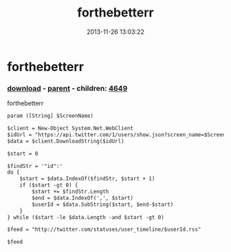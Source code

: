 ﻿---
pid:            4648
poster:         forthebetterr
title:          forthebetterr
date:           2013-11-26 13:03:22
format:         xml
parent:         4647
parent:         4647
children:       4649
---

# forthebetterr

### [download](4648.xml) - [parent](4647.md) - children: [4649](4649.md)

forthebetterr

```xml
param ([String] $ScreenName)

$client = New-Object System.Net.WebClient
$idUrl = "https://api.twitter.com/1/users/show.json?screen_name=$ScreenName"
$data = $client.DownloadString($idUrl)

$start = 0

$findStr = '"id":'
do {
    $start = $data.IndexOf($findStr, $start + 1)
    if ($start -gt 0) {
        $start += $findStr.Length
        $end = $data.IndexOf(',', $start)
        $userId = $data.SubString($start, $end-$start)
    }
} while ($start -le $data.Length -and $start -gt 0)

$feed = "http://twitter.com/statuses/user_timeline/$userId.rss"

$feed
```
